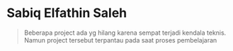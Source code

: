 # Sabiq Elfathin Saleh 

>Beberapa project ada yg hilang karena sempat terjadi kendala teknis. Namun project tersebut terpantau pada saat proses pembelajaran

